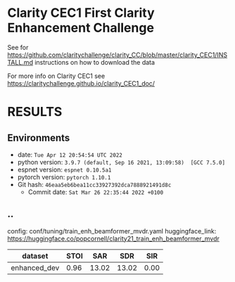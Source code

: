 <!-- Generated by scripts/utils/show_enh_score.sh -->
<!-- These results are from the code before refactoring  -->

# Clarity CEC1 First Clarity Enhancement Challenge

See for https://github.com/claritychallenge/clarity_CC/blob/master/clarity_CEC1/INSTALL.md instructions on how to download the data

For more info on Clarity CEC1 see https://claritychallenge.github.io/clarity_CEC1_doc/


# RESULTS
## Environments
- date: `Tue Apr 12 20:54:54 UTC 2022`
- python version: `3.9.7 (default, Sep 16 2021, 13:09:58)  [GCC 7.5.0]`
- espnet version: `espnet 0.10.5a1`
- pytorch version: `pytorch 1.10.1`
- Git hash: `46eaa5eb6bea11cc33927392dca7888921491d8c`
  - Commit date: `Sat Mar 26 22:35:44 2022 +0100`


## ..

config: conf/tuning/train_enh_beamformer_mvdr.yaml
huggingface_link: https://huggingface.co/popcornell/clarity21_train_enh_beamformer_mvdr

|dataset|STOI|SAR|SDR|SIR|
|---|---|---|---|---|
|enhanced_dev|0.96|13.02|13.02|0.00|



